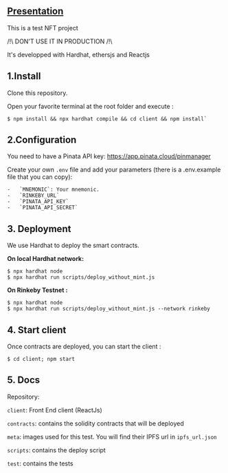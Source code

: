 ## <u>Presentation</u>

This is a test NFT project

/!\ DON'T USE IT IN PRODUCTION /!\

It's developped with Hardhat, ethersjs and Reactjs

## 1.Install

Clone this repository.

Open your favorite terminal at the root folder and execute :<br />

    $ npm install && npx hardhat compile && cd client && npm install`

## 2.Configuration

You need to have a Pinata API key: https://app.pinata.cloud/pinmanager

Create your own `.env` file and add your parameters (there is a .env.example file that you can copy):

    -   `MNEMONIC`: Your mnemonic.
    -   `RINKEBY_URL`
    -   `PINATA_API_KEY`
    -   `PINATA_API_SECRET`

## 3. Deployment

We use Hardhat to deploy the smart contracts.

**On local Hardhat network:<br />**

    $ npx hardhat node
    $ npx hardhat run scripts/deploy_without_mint.js

**On Rinkeby Testnet :<br />**

    $ npx hardhat node
    $ npx hardhat run scripts/deploy_without_mint.js --network rinkeby

## 4. Start client

Once contracts are deployed, you can start the client :<br/>

    $ cd client; npm start

## 5. Docs
Repository:

`client`: Front End client (ReactJs)

`contracts`: contains the solidity contracts that will be deployed

`meta`: images used for this test.
You will find their IPFS url in `ipfs_url.json`

`scripts`: contains the deploy script

`test`: contains the tests
